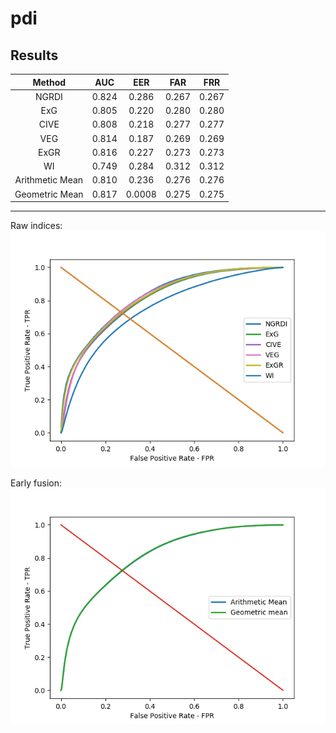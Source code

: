 # pdi

Results
-------------
|Method|AUC|EER|FAR|FRR
|:----------:|:-------------:|:------:|:------:|:------:|
| NGRDI|  0.824 | 0.286 | 0.267 | 0.267 |
| ExG |    0.805   |   0.220 | 0.280 | 0.280 |
| CIVE | 0.808 | 0.218 | 0.277 | 0.277 |
| VEG | 0.814 | 0.187 | 0.269 | 0.269 |
|ExGR | 0.816 | 0.227 | 0.273 | 0.273 |
| WI | 0.749 | 0.284 | 0.312 | 0.312 |
| Arithmetic Mean | 0.810 | 0.236 | 0.276 | 0.276 |
| Geometric Mean | 0.817 | 0.0008| 0.275 | 0.275 |

------------------

Raw indices: 
![alt text][raw]

Early fusion:
![alt text][early]

[raw]: results/Figure_1.png
[early]: results/Figure_early_fusion.png